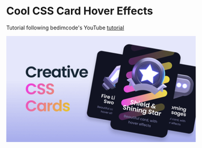 # Cool CSS Card Hover Effects

Tutorial following bedimcode's YouTube [tutorial](https://youtu.be/91M9R9060XY)

![preview img](/preview.png)

